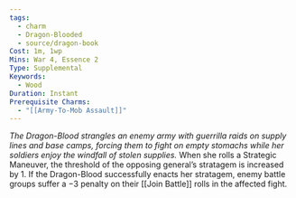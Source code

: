 ```yaml
---
tags:
  - charm
  - Dragon-Blooded
  - source/dragon-book
Cost: 1m, 1wp
Mins: War 4, Essence 2
Type: Supplemental
Keywords:
  - Wood
Duration: Instant
Prerequisite Charms:
  - "[[Army-To-Mob Assault]]"
---
```

*The Dragon-Blood strangles an enemy army with guerrilla raids on supply lines and base camps, forcing them to fight on empty stomachs while her soldiers enjoy the windfall of stolen supplies.*
When she rolls a Strategic Maneuver, the threshold of the opposing general’s stratagem is increased by 1. If the Dragon-Blood successfully enacts her stratagem, enemy battle groups suffer a −3 penalty on their [[Join Battle]] rolls in the affected fight.